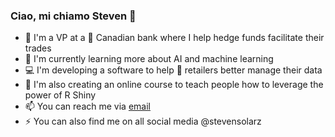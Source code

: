 ### Ciao, mi chiamo Steven 👋

- 🏦 I'm a VP at a 🍁 Canadian bank where I help hedge funds facilitate their trades
- 🌱 I'm currently learning more about AI and machine learning
- 💻 I'm developing a software to help 👚 retailers better manage their data
- 🏫 I'm also creating an online course to teach people how to leverage the power of R Shiny
- 📫 You can reach me via [email](contact@stevensolarz.com)
- ⚡ You can also find me on all social media @stevensolarz

